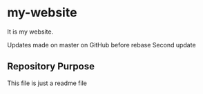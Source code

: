 # my-website

It is my website.

Updates made on master on GitHub before rebase
Second update

## Repository Purpose

This file is just a readme file
